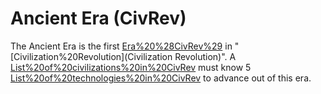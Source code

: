 # Ancient Era (CivRev)

The Ancient Era is the first [Era%20%28CivRev%29](era) in "[Civilization%20Revolution](Civilization Revolution)". A [List%20of%20civilizations%20in%20CivRev](civilization) must know 5 [List%20of%20technologies%20in%20CivRev](technologies) to advance out of this era.